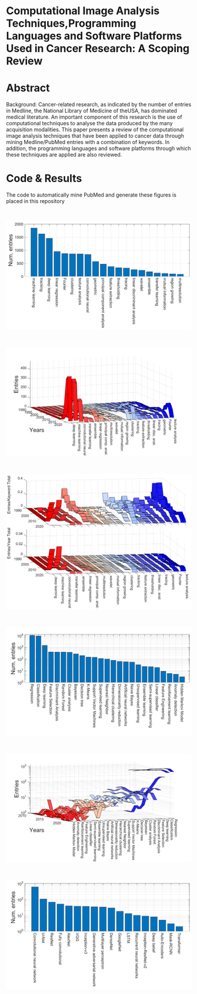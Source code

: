 # Computational Image Analysis Techniques,Programming Languages and Software Platforms Used in Cancer Research: A Scoping Review
# Abstract
Background: Cancer-related research, as indicated by the number of entries in Medline, the National Library of Medicine of theUSA, has dominated medical literature. An important component of this research is the use of computational techniques to analyse the data produced by the many acquisition modalities. This paper presents a review of the computational image analysis techniques that have been applied to cancer data through mining Medline/PubMed entries with a combination of keywords. In addition, the programming languages and software platforms through which these techniques are applied are also reviewed.
# Code & Results
The code to automatically mine PubMed and generate these figures is placed in this repository

<br />

![Screenshot1](Fig_1_TrendsTechniquesYears.png)

<br />

![Screenshot2](Fig_2_TrendsTechniquesYears.png)

<br />

![Screenshot3](Fig_3_TrendsTechniquesYears.png)

<br />

![Screenshot4](Fig_4_Trends_ML.png)

<br />

![Screenshot](Fig_5_Trends_ML_Years.png)

<br />

![Screenshot](Fig_6_Trends_DL.png)

<br />


